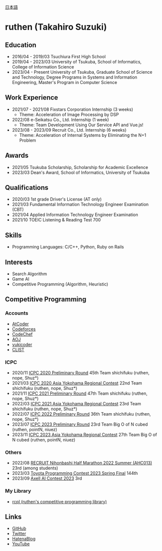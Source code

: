 [日本語](https://ruthen71.github.io)

# ruthen (Takahiro Suzuki)

## Education
- 2016/04 - 2019/03 Tsuchiura First High School
- 2019/04 - 2023/03 University of Tsukuba, School of Informatics, College of Information Science
- 2023/04 - Present University of Tsukuba, Graduate School of Science and Technology, Degree Programs in Systems and Information Engineering, Master's Program in Computer Science

## Work Experience
- 2021/07 - 2021/08 Fixstars Corporation Internship (3 weeks)
    - Theme: Acceleration of Image Processing by DSP
- 2022/08 e-Seikatsu Co., Ltd. Internship (1 week)
    - Theme: Team Development Using Our Service API and Vue.js!
- 2023/08 - 2023/09 Recruit Co., Ltd. Internship (6 weeks)
    - Theme: Acceleration of Internal Systems by Eliminating the N+1 Problem

## Awards
- 2021/05 Tsukuba Scholarship, Scholarship for Academic Excellence
- 2023/03 Dean's Award, School of Informatics, University of Tsukuba

## Qualifications
- 2020/03 1st grade Driver's License (AT only)
- 2021/03 Fundamental Information Technology Engineer Examination (CBT)
- 2021/04 Applied Information Technology Engineer Examination
- 2021/10 TOEIC Listening & Reading Test 700

## Skills
- Programming Languages: C/C++, Python, Ruby on Rails

## Interests
- Search Algorithm
- Game AI
- Competitive Programming (Algorithm, Heuristic)

## Competitive Programming
### Accounts
- [AtCoder](https://atcoder.jp/users/ruthen71)
- [Codeforces](https://codeforces.com/profile/ruthen71)
- [CodeChef](https://www.codechef.com/users/ruthen)
- [AOJ](https://onlinejudge.u-aizu.ac.jp/status/users/ruthen71)
- [yukicoder](https://yukicoder.me/users/14969)
- [CLIST](https://clist.by/coder/ruthen71)

### ICPC
- 2020/11 [ICPC 2020 Preliminary Round](https://icpc.iisf.or.jp/2020-yokohama/domestic_result) 45th Team shichifuku (ruthen, nope, Shuz*)
- 2021/03 [ICPC 2020 Asia Yokohama Regional Contest](https://icpc.iisf.or.jp/2020-yokohama/icpc-2020-yokohama-regional-standings) 22nd Team shichifuku (ruthen, nope, Shuz*)
- 2021/11 [ICPC 2021 Preliminary Round](https://icpc.iisf.or.jp/2021-yokohama/standings/) 47th Team shichifuku (ruthen, nope, Shuz*)
- 2022/03 [ICPC 2021 Asia Yokohama Regional Contest](https://icpc.iisf.or.jp/2021-yokohama/icpc-2021-yokohama-regional-standings) 23rd Team shichifuku (ruthen, nope, Shuz*)
- 2022/07 [ICPC 2022 Preliminary Round](https://icpc.iisf.or.jp/2022-yokohama/domestic-results) 36th Team shichifuku (ruthen, nope, Shuz*)
- 2023/07 [ICPC 2023 Preliminary Round](https://icpc.iisf.or.jp/2023-yokohama/domestic/icpc-2023-result) 23rd Team Big O of N cubed (ruthen, pointN, niuez)
- 2023/11 [ICPC 2023 Asia Yokohama Regional Contest](https://icpc.global/regionals/finder/Yokohama-2024/standings) 27th Team Big O of N cubed (ruthen, pointN, niuez)

### Others
- 2022/08 [RECRUIT Nihonbashi Half Marathon 2022 Summer (AHC013)](https://atcoder.jp/contests/ahc013) 23rd (among students)
- 2023/03 [Toyota Programming Contest 2023 Spring Final](https://atcoder.jp/contests/toyota2023spring-final) 144th
- 2023/09 [Axell AI Contest 2023](https://atcoder.jp/contests/axell2023) 3rd

### My Library
- [rcpl (ruthen's competitive programming library)](https://ruthen71.github.io/rcpl)

## Links
- [GitHub](https://github.com/ruthen71)
- [Twitter](https://twitter.com/ruthen71)
- [HatenaBlog](https://ruthen.hatenablog.com)
- [YouTube](https://www.youtube.com/@ruthen71)
